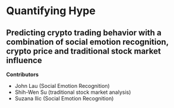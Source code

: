 # Quantifying Hype
## Predicting crypto trading behavior with a combination of social emotion recognition, crypto price and traditional stock market influence

**Contributors**
* John Lau (Social Emotion Recognition)
* Shih-Wen Su (traditional stock market analysis)
* Suzana Ilic (Social Emotion Recognition)
